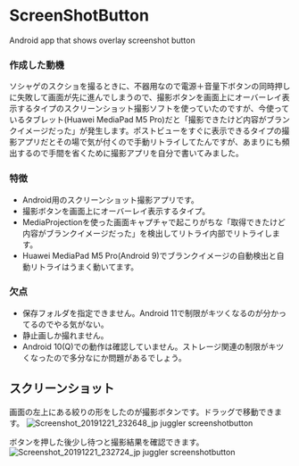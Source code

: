 # ScreenShotButton
Android app that shows overlay screenshot button


### 作成した動機
ソシャゲのスクショを撮るときに、不器用なので電源＋音量下ボタンの同時押しに失敗して画面が先に進んでしまうので、撮影ボタンを画面上にオーバーレイ表示するタイプのスクリーンショット撮影ソフトを使っていたのですが、今使っているタブレット(Huawei MediaPad M5 Pro)だと「撮影できたけど内容がブランクイメージだった」が発生します。ポストビューをすぐに表示できるタイプの撮影アプリだとその場で気が付くので手動リトライしてたんですが、あまりにも頻出するので手間を省くために撮影アプリを自分で書いてみました。


### 特徴
- Android用のスクリーンショット撮影アプリです。
- 撮影ボタンを画面上にオーバーレイ表示するタイプ。
- MediaProjectionを使った画面キャプチャで起こりがちな「取得できたけど内容がブランクイメージだった」を検出してリトライ内部でリトライします。
- Huawei MediaPad M5 Pro(Android 9)でブランクイメージの自動検出と自動リトライはうまく動いてます。

### 欠点
- 保存フォルダを指定できません。Android 11で制限がキツくなるのが分かってるのでやる気がない。
- 静止画しか撮れません。
- Android 10(Q)での動作は確認していません。ストレージ関連の制限がキツくなったので多分なにか問題があるでしょう。

## スクリーンショット

画面の左上にある絞りの形をしたのが撮影ボタンです。ドラッグで移動できます。
![Screenshot_20191221_232648_jp juggler screenshotbutton](https://user-images.githubusercontent.com/333944/71309445-08fa7400-244b-11ea-9dba-94005e2dc28b.jpg)

ボタンを押した後少し待つと撮影結果を確認できます。
![Screenshot_20191221_232724_jp juggler screenshotbutton](https://user-images.githubusercontent.com/333944/71309446-0b5cce00-244b-11ea-84c6-180f9b7e562c.jpg)
